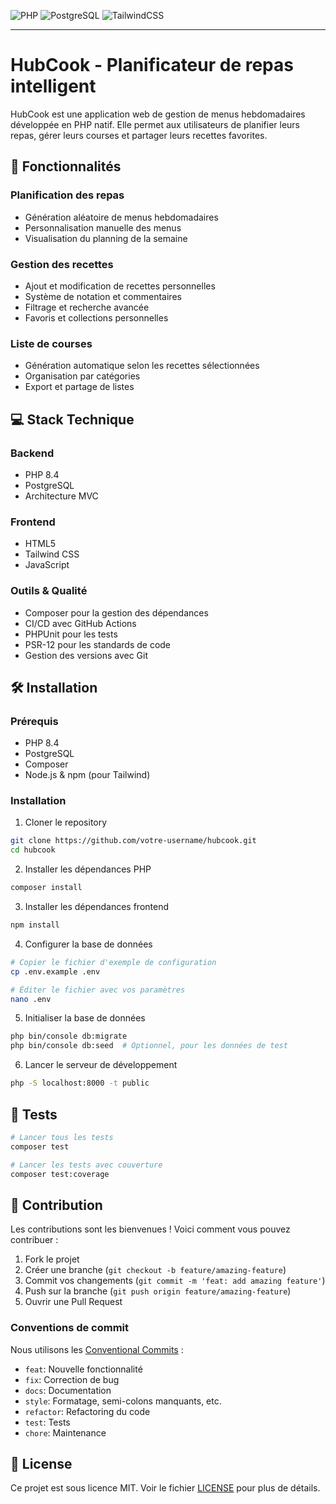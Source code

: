 ![PHP](https://img.shields.io/badge/PHP-777BB4?style=for-the-badge&logo=php&logoColor=white)
![PostgreSQL](https://img.shields.io/badge/PostgreSQL-316192?style=for-the-badge&logo=postgresql&logoColor=white)
![TailwindCSS](https://img.shields.io/badge/Tailwind_CSS-38B2AC?style=for-the-badge&logo=tailwind-css&logoColor=white)

---

# HubCook - Planificateur de repas intelligent

HubCook est une application web de gestion de menus hebdomadaires développée en PHP natif. Elle permet aux utilisateurs de planifier leurs repas, gérer leurs courses et partager leurs recettes favorites.

## 🚀 Fonctionnalités

### Planification des repas
- Génération aléatoire de menus hebdomadaires
- Personnalisation manuelle des menus
- Visualisation du planning de la semaine

### Gestion des recettes
- Ajout et modification de recettes personnelles
- Système de notation et commentaires
- Filtrage et recherche avancée
- Favoris et collections personnelles

### Liste de courses
- Génération automatique selon les recettes sélectionnées
- Organisation par catégories
- Export et partage de listes

## 💻 Stack Technique

### Backend
- PHP 8.4
- PostgreSQL
- Architecture MVC

### Frontend
- HTML5
- Tailwind CSS
- JavaScript

### Outils & Qualité
- Composer pour la gestion des dépendances
- CI/CD avec GitHub Actions
- PHPUnit pour les tests
- PSR-12 pour les standards de code
- Gestion des versions avec Git

## 🛠 Installation

### Prérequis
- PHP 8.4
- PostgreSQL
- Composer
- Node.js & npm (pour Tailwind)

### Installation

1. Cloner le repository
```bash
git clone https://github.com/votre-username/hubcook.git
cd hubcook
```

2. Installer les dépendances PHP
```bash
composer install
```

3. Installer les dépendances frontend
```bash
npm install
```

4. Configurer la base de données
```bash
# Copier le fichier d'exemple de configuration
cp .env.example .env

# Éditer le fichier avec vos paramètres
nano .env
```

5. Initialiser la base de données
```bash
php bin/console db:migrate
php bin/console db:seed  # Optionnel, pour les données de test
```

6. Lancer le serveur de développement
```bash
php -S localhost:8000 -t public
```

## 🧪 Tests

```bash
# Lancer tous les tests
composer test

# Lancer les tests avec couverture
composer test:coverage
```

## 🤝 Contribution

Les contributions sont les bienvenues ! Voici comment vous pouvez contribuer :

1. Fork le projet
2. Créer une branche (`git checkout -b feature/amazing-feature`)
3. Commit vos changements (`git commit -m 'feat: add amazing feature'`)
4. Push sur la branche (`git push origin feature/amazing-feature`)
5. Ouvrir une Pull Request

### Conventions de commit

Nous utilisons les [Conventional Commits](https://www.conventionalcommits.org/) :

- `feat`: Nouvelle fonctionnalité
- `fix`: Correction de bug
- `docs`: Documentation
- `style`: Formatage, semi-colons manquants, etc.
- `refactor`: Refactoring du code
- `test`: Tests
- `chore`: Maintenance

## 📝 License

Ce projet est sous licence MIT. Voir le fichier [LICENSE](LICENSE) pour plus de détails.

